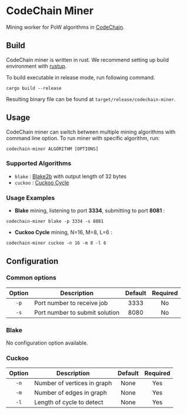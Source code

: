 # CodeChain Miner

Mining worker for PoW algorithms in [CodeChain](https://github.com/CodeChain-io/codechain).

## Build

CodeChain miner is written in rust. We recommend setting up build environment with [rustup](https://rustup.rs/).

To build executable in release mode, run following command.
```
cargo build --release
```

Resulting binary file can be found at `target/release/codechain-miner`.

## Usage

CodeChain miner can switch between multiple mining algorithms with command line option. To run miner with specific algorithm, run:
```
codechain-miner ALGORITHM [OPTIONS]
```

### Supported Algorithms
- `blake` : [Blake2b](https://blake2.net/) with output length of 32 bytes
- `cuckoo` : [Cuckoo Cycle](https://github.com/tromp/cuckoo)

### Usage Examples
* **Blake** mining, listening to port **3334**, submitting to port **8081** :
```
codechain-miner blake -p 3334 -s 8081
```
* **Cuckoo Cycle** mining, N=16, M=8, L=6 :
```
codechain-miner cuckoo -n 16 -m 8 -l 6
```

## Configuration

### Common options

| Option | Description                    | Default | Required |
| :----: | ------------------------------ |:-------------:|:--------:|
| `-p`   | Port number to receive job     | 3333 | No |
| `-s`   | Port number to submit solution | 8080 | No |

### Blake
No configuration option available.

### Cuckoo
| Option | Description                    | Default | Required |
| :----: | ------------------------------ |:-------------:|:--------:|
| `-n`   | Number of vertices in graph | None | Yes |
| `-m`   | Number of edges in graph    | None | Yes |
| `-l`   | Length of cycle to detect   | None | Yes |
